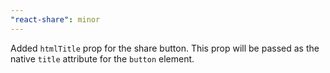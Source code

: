 ```yaml
---
"react-share": minor
---
```


Added `htmlTitle` prop for the share button. This prop will be passed as the native `title` attribute for the `button` element.
